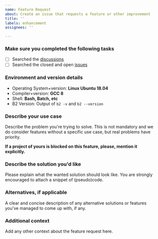 ```yaml
---
name: Feature Request
about: Create an issue that requests a feature or other improvement
title: ''
labels: enhancement
assignees: ''

---
```


### Make sure you completed the following tasks

- [ ] Searched the [discussions](https://github.com/bfgroup/b2/discussions)
- [ ] Searched the closed and open [issues](https://github.com/bfgroup/b2/issues)

### Environment and version details

* Operating System+version: **Linux Ubuntu 18.04**
* Compiler+version: **GCC 8**
* Shell: **Bash, Batch, etc**
* B2 Version: Output of `b2 -v` and `b2 --version`

### Describe your use case

Describe the problem you're trying to solve. This is not mandatory and we do
consider features without a specific use case, but real problems have priority.

**If a project of yours is blocked on this feature, please, mention it explicitly.**

### Describe the solution you'd like

Please explain what the wanted solution should look like. You are strongly
encouraged to attach a snippet of (pseudo)code.

### Alternatives, if applicable

A clear and concise description of any alternative solutions or features
you've managed to come up with, if any.

### Additional context

Add any other context about the feature request here.
